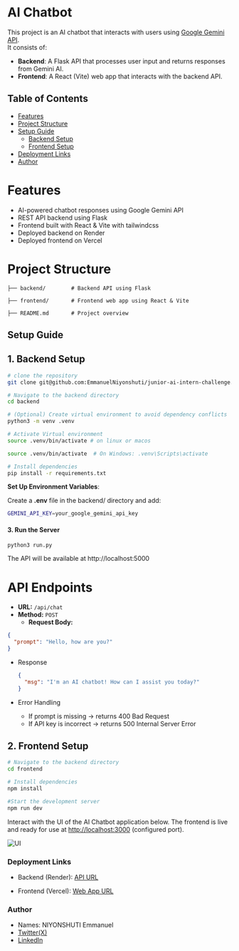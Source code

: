 # AI Chatbot

This project is an AI chatbot that interacts with users using [Google Gemini API](https://ai.google.dev/gemini-api).  
It consists of:
- **Backend**: A Flask API that processes user input and returns responses from Gemini AI.
- **Frontend**: A React (Vite) web app that interacts with the backend API.

## Table of Contents
- [Features](#features)
- [Project Structure](#project-structure)
- [Setup Guide](#setup-guide)
  - [Backend Setup](##1-backend-setup)
  - [Frontend Setup](##2-frontend-setup)
- [Deployment Links](#deployment-links)
- [Author](#author)

# Features
- AI-powered chatbot responses using Google Gemini API
- REST API backend using Flask
- Frontend built with React & Vite with tailwindcss
- Deployed backend on Render
- Deployed frontend on Vercel

# Project Structure
```
├── backend/        # Backend API using Flask

├── frontend/       # Frontend web app using React & Vite

├── README.md       # Project overview
```

## Setup Guide

## **1. Backend Setup**
```sh
# clone the repository
git clone git@github.com:EmmanuelNiyonshuti/junior-ai-intern-challenge.git

# Navigate to the backend directory
cd backend

# (Optional) Create virtual environment to avoid dependency conflicts
python3 -m venv .venv

# Activate Virtual environment
source .venv/bin/activate # on linux or macos

source .venv/bin/activate  # On Windows: .venv\Scripts\activate

# Install dependencies
pip install -r requirements.txt
```
**Set Up Environment Variables**:

Create a **.env** file in the backend/ directory and add:
```bash
GEMINI_API_KEY=your_google_gemini_api_key
```
#### **3. Run the Server**
```bash
python3 run.py
```

The API will be available at http://localhost:5000

# API Endpoints
 - **URL:** `/api/chat`
  - **Method:** `POST`
    - **Request Body:**
  ```json
  {
    "prompt": "Hello, how are you?"
  }
  ```
  - Response
    ```json
    {
      "msg": "I'm an AI chatbot! How can I assist you today?"
    }
    ```

- Error Handling
    - If prompt is missing → returns 400 Bad Request
    - If API key is incorrect → returns 500 Internal Server Error

## **2. Frontend Setup**
```sh
# Navigate to the backend directory
cd frontend

# Install dependencies
npm install

#Start the development server
npm run dev
```
Interact with the UI of the AI Chatbot application below. The frontend is live and ready for use at [http://localhost:3000](http://localhost:3000) (configured port).

![UI](https://res.cloudinary.com/dx8m9dy9d/image/upload/v1739017642/gemini_chatbot_npenzm.png)

### Deployment Links
- Backend (Render): [API URL](https://ai-chatbot-backend-evct.onrender.com)

- Frontend (Vercel): [Web App URL](https://chatbot-web-five.vercel.app)

### Author
- Names: NIYONSHUTI Emmanuel
- [Twitter(X)](https://x.com/NIYONSH77028058)
- [LinkedIn](https://www.linkedin.com/in/niyonshuti-emmanuel-82877b285/)